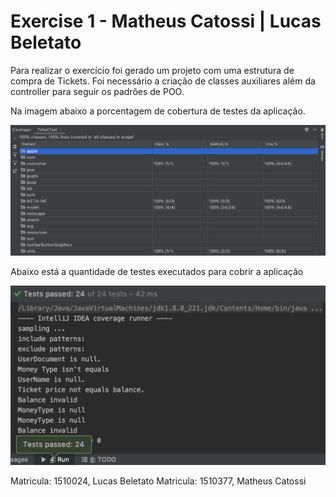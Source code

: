 # Exercise 1 - Matheus Catossi | Lucas Beletato

Para realizar o exercício foi gerado um projeto com uma estrutura de compra de Tickets. Foi necessário a criação de classes auxiliares além da controller para seguir os padrões de POO.

Na imagem abaixo a porcentagem de cobertura de testes da aplicação.

![Coverage](/images/coverage.png?raw=true "Coverage")

Abaixo está a quantidade de testes executados para cobrir a aplicação

![Tests](/images/tests.png?raw=true "Tests")



Matricula: 1510024, Lucas Beletato
Matricula: 1510377, Matheus Catossi
